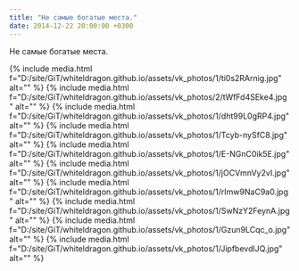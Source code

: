 ```yaml
---
title: "Не самые богатые места."
date: 2014-12-22 20:00:00 +0300
---
```


Не самые богатые места.


{% include media.html f="D:/site/GiT/whiteldragon.github.io/assets/vk_photos/1/ti0s2RArnig.jpg" alt="" %}
{% include media.html f="D:/site/GiT/whiteldragon.github.io/assets/vk_photos/2/tWfFd4SEke4.jpg" alt="" %}
{% include media.html f="D:/site/GiT/whiteldragon.github.io/assets/vk_photos/1/dht99L0gRP4.jpg" alt="" %}
{% include media.html f="D:/site/GiT/whiteldragon.github.io/assets/vk_photos/1/Tcyb-nySfC8.jpg" alt="" %}
{% include media.html f="D:/site/GiT/whiteldragon.github.io/assets/vk_photos/1/E-NGnC0ik5E.jpg" alt="" %}
{% include media.html f="D:/site/GiT/whiteldragon.github.io/assets/vk_photos/1/jOCVmnVy2vI.jpg" alt="" %}
{% include media.html f="D:/site/GiT/whiteldragon.github.io/assets/vk_photos/1/rImw9NaC9a0.jpg" alt="" %}
{% include media.html f="D:/site/GiT/whiteldragon.github.io/assets/vk_photos/1/SwNzY2FeynA.jpg" alt="" %}
{% include media.html f="D:/site/GiT/whiteldragon.github.io/assets/vk_photos/1/Gzun9LCqc_o.jpg" alt="" %}
{% include media.html f="D:/site/GiT/whiteldragon.github.io/assets/vk_photos/1/JipfbevdlJQ.jpg" alt="" %}
